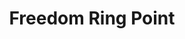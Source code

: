 ---
pid: CH65
title: Freedom Ring Point
location_transcription: Some where it need it and seen
zipcode: '19124'
outside_phl: 
neighborhood: Juniata,Frankford,Feltonville
age: '23'
age_range: 20-29
instagram: 
image_file_name: CH_65.jpg
proposal_transcription: |-
  George Washington and MLK teaching and preaching to little children with Washington holding a Mexican immigrant child say this country is home the free build by immigrants
  home to all except hate
topic: Figure,History,Immigration,Inclusivity,Unity
topic_summary: 0, 0, 0, 0, 0
type: Other No Form
keywords_other: 
credit: James Jimmy
image_labels: 
twitter: 
facebook: 
permalink: "/monuments/ch65/"
layout: item-page
---